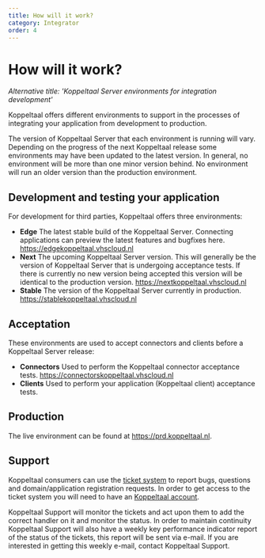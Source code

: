```yaml
---
title: How will it work?
category: Integrator
order: 4
---
```

# How will it work?
*Alternative title: 'Koppeltaal Server environments for integration development'*

Koppeltaal offers different environments to support in the processes of integrating your application from development to production.

The version of Koppeltaal Server that each environment is running will vary. Depending on the progress of the next Koppeltaal release some environments may have been updated to the latest version. In general, no environment will be more than one minor version behind. No environment will run an older version than the production environment.

## Development and testing your application
For development for third parties, Koppeltaal offers three environments:
* **Edge** The latest stable build of the Koppeltaal Server. Connecting applications can preview the latest features and bugfixes here.
https://edgekoppeltaal.vhscloud.nl
* **Next** The upcoming Koppeltaal Server version. This will generally be the version of Koppeltaal Server that is undergoing acceptance tests. If there is currently no new version being accepted this version will be identical to the production version.
https://nextkoppeltaal.vhscloud.nl
* **Stable** The version of the Koppeltaal Server currently in production.
https://stablekoppeltaal.vhscloud.nl

## Acceptation
These environments are used to accept connectors and clients before a Koppeltaal Server release:
* **Connectors** Used to perform the Koppeltaal connector acceptance tests. https://connectorskoppeltaal.vhscloud.nl
* **Clients** Used to perform your application (Koppeltaal client) acceptance tests.

## Production
The live environment can be found at https://prd.koppeltaal.nl.


## Support
Koppeltaal consumers can use the [ticket system](https://koppeltaal.nl/k2-categories/support/support-console) to report bugs, questions and domain/application registration requests. In order to get access to the ticket system you will need to have an [Koppeltaal account](https://koppeltaal.nl/koppeltaal/user-registration).

Koppeltaal Support will monitor the tickets and act upon them to add the correct handler on it and monitor the status. In order to maintain continuity Koppeltaal Support will also have a weekly key performance indicator report of the status of the tickets, this report will be sent via e-mail. If you are interested in getting this weekly e-mail, contact Koppeltaal Support.
